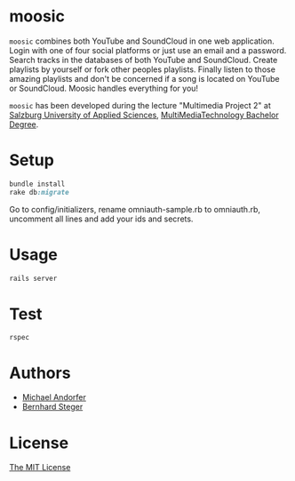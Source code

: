 # moosic

`moosic` combines both YouTube and SoundCloud in one web application. Login with one of four social platforms or 
just use an email and a password. Search tracks in the databases of both YouTube and SoundCloud. Create playlists by yourself
or fork other peoples playlists. Finally listen to those amazing playlists and don't be concerned if a song is located on YouTube
or SoundCloud. Moosic handles everything for you!  
  
`moosic` has been developed during the lecture "Multimedia Project 2" at 
[Salzburg University of Applied Sciences](http://www.fh-salzburg.ac.at/en/), 
[MultiMediaTechnology Bachelor Degree](http://www.fh-salzburg.ac.at/en/disciplines/design-media-arts/bachelor-multimediatechnology/degree-programme/degree-programme/).

# Setup

```ruby
bundle install  
rake db:migrate
```
Go to config/initializers, rename omniauth-sample.rb to omniauth.rb, uncomment all lines and add your ids and secrets.

# Usage

```ruby
rails server
```

# Test

```
rspec
```

# Authors

- [Michael Andorfer](mailto:mandorfer.mmt-b2014@fh-salzburg.ac.at)
- [Bernhard Steger](mailto:bsteger.mmt-b2013@fh-salzburg.ac.at)

# License

[The MIT License](https://opensource.org/licenses/MIT)

